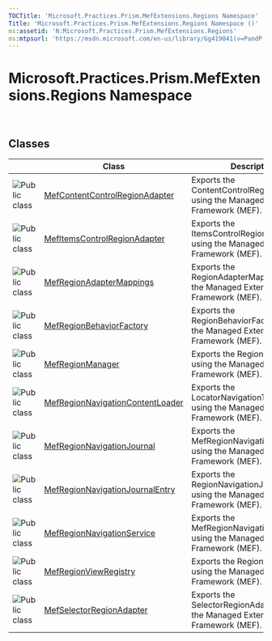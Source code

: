 ```yaml
---
TOCTitle: 'Microsoft.Practices.Prism.MefExtensions.Regions Namespace'
Title: 'Microsoft.Practices.Prism.MefExtensions.Regions Namespace ()'
ms:assetid: 'N:Microsoft.Practices.Prism.MefExtensions.Regions'
ms:mtpsurl: 'https://msdn.microsoft.com/en-us/library/Gg419041(v=PandP.50)'
---
```



# Microsoft.Practices.Prism.MefExtensions.Regions Namespace

 

## Classes

<span id="classToggle"></span>
<table>

<thead>
<tr class="header">
<th> </th>
<th>Class</th>
<th>Description</th>
</tr>
</thead>
<tbody>
<tr class="odd">
<td><img src="images/public-class.gif" title="Public class" /></td>
<td><a href="https://msdn.microsoft.com/library/microsoft.practices.prism.mefextensions.regions.mefcontentcontrolregionadapter">MefContentControlRegionAdapter</a></td>
<td><div class="summary">
Exports the ContentControlRegionAdapter using the Managed Extensibility Framework (MEF).
</div></td>
</tr>
<tr class="even">
<td><img src="images/public-class.gif" title="Public class" /></td>
<td><a href="https://msdn.microsoft.com/library/microsoft.practices.prism.mefextensions.regions.mefitemscontrolregionadapter">MefItemsControlRegionAdapter</a></td>
<td><div class="summary">
Exports the ItemsControlRegionAdapter using the Managed Extensibility Framework (MEF).
</div></td>
</tr>
<tr class="odd">
<td><img src="images/public-class.gif" title="Public class" /></td>
<td><a href="https://msdn.microsoft.com/library/microsoft.practices.prism.mefextensions.regions.mefregionadaptermappings">MefRegionAdapterMappings</a></td>
<td><div class="summary">
Exports the RegionAdapterMappings using the Managed Extensibility Framework (MEF).
</div></td>
</tr>
<tr class="even">
<td><img src="images/public-class.gif" title="Public class" /></td>
<td><a href="https://msdn.microsoft.com/library/microsoft.practices.prism.mefextensions.regions.mefregionbehaviorfactory">MefRegionBehaviorFactory</a></td>
<td><div class="summary">
Exports the RegionBehaviorFactory using the Managed Extensibility Framework (MEF).
</div></td>
</tr>
<tr class="odd">
<td><img src="images/public-class.gif" title="Public class" /></td>
<td><a href="https://msdn.microsoft.com/library/microsoft.practices.prism.mefextensions.regions.mefregionmanager">MefRegionManager</a></td>
<td><div class="summary">
Exports the RegionManager using the Managed Extensibility Framework (MEF).
</div></td>
</tr>
<tr class="even">
<td><img src="images/public-class.gif" title="Public class" /></td>
<td><a href="https://msdn.microsoft.com/library/microsoft.practices.prism.mefextensions.regions.mefregionnavigationcontentloader">MefRegionNavigationContentLoader</a></td>
<td><div class="summary">
Exports the LocatorNavigationTargetHandler using the Managed Extensibility Framework (MEF).
</div></td>
</tr>
<tr class="odd">
<td><img src="images/public-class.gif" title="Public class" /></td>
<td><a href="https://msdn.microsoft.com/library/microsoft.practices.prism.mefextensions.regions.mefregionnavigationjournal">MefRegionNavigationJournal</a></td>
<td><div class="summary">
Exports the MefRegionNavigationJournal using the Managed Extensibility Framework (MEF).
</div></td>
</tr>
<tr class="even">
<td><img src="images/public-class.gif" title="Public class" /></td>
<td><a href="https://msdn.microsoft.com/library/microsoft.practices.prism.mefextensions.regions.mefregionnavigationjournalentry">MefRegionNavigationJournalEntry</a></td>
<td><div class="summary">
Exports the RegionNavigationJournalEntry using the Managed Extensibility Framework (MEF).
</div></td>
</tr>
<tr class="odd">
<td><img src="images/public-class.gif" title="Public class" /></td>
<td><a href="https://msdn.microsoft.com/library/microsoft.practices.prism.mefextensions.regions.mefregionnavigationservice">MefRegionNavigationService</a></td>
<td><div class="summary">
Exports the MefRegionNavigationService using the Managed Extensibility Framework (MEF).
</div></td>
</tr>
<tr class="even">
<td><img src="images/public-class.gif" title="Public class" /></td>
<td><a href="https://msdn.microsoft.com/library/microsoft.practices.prism.mefextensions.regions.mefregionviewregistry">MefRegionViewRegistry</a></td>
<td><div class="summary">
Exports the RegionViewRegistry using the Managed Extensibility Framework (MEF).
</div></td>
</tr>
<tr class="odd">
<td><img src="images/public-class.gif" title="Public class" /></td>
<td><a href="https://msdn.microsoft.com/library/microsoft.practices.prism.mefextensions.regions.mefselectorregionadapter">MefSelectorRegionAdapter</a></td>
<td><div class="summary">
Exports the SelectorRegionAdapter using the Managed Extensibility Framework (MEF).
</div></td>
</tr>
</tbody>
</table>
